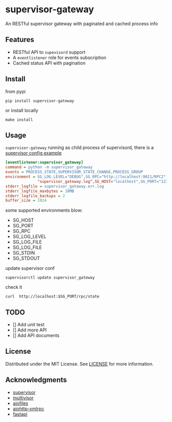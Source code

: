 # supervisor-gateway

An RESTful supervisor gateway with paginated and cached process info

## Features
- RESTful API to `supevisord` support
- A `eventlistener` role for events subscription  
- Cached status API with pagination 

## Install

from pypi

```shell
pip install supervisor-gateway
```

or install locally

```shell
make install
```

## Usage

`supervisor-gateway` running as child process of supervisord, there is a [supervisor config example](config/supervisor/supervisor_gateway.conf)

```ini
[eventlistener:supervisor_gateway]
command = python -m supervisor_gateway
events = PROCESS_STATE,SUPERVISOR_STATE_CHANGE,PROCESS_GROUP
environment = SG_LOG_LEVEL="DEBUG",SG_RPC="http://localhost:9011/RPC2",SG_LOG_FILE=
              "supervisor_gateway.log",SG_HOST="localhost",SG_PORT="1234"
stderr_logfile = supervisor_gateway.err.log
stderr_logfile_maxbytes = 10MB
stderr_logfile_backups = 2
buffer_size = 1024
```

some supported environments blow:
- SG_HOST
- SG_PORT
- SG_RPC
- SG_LOG_LEVEL
- SG_LOG_FILE
- SG_LOG_FILE
- SG_STDIN
- SG_STDOUT

update supervisor conf
```shell
supervisorctl update supervisor_gateway
```

check it 
```shell
curl  http://localhost:$SG_PORT/rpc/state  
```

## TODO
- [] Add unit test
- [] Add more API
- [] Add API documents

## License

Distributed under the MIT License. See [LICENSE](LICENSE) for more information.

## Acknowledgments

- [supervisor](https://github.com/Supervisor/supervisor)
- [multivisor](https://github.com/tiagocoutinho/multivisor)
- [aiofiles](https://github.com/Tinche/aiofiles)
- [aiohttp-xmlrpc](https://github.com/mosquito/aiohttp-xmlrpc)
- [fastapi](https://github.com/tiangolo/fastapi)
